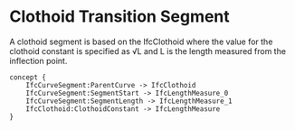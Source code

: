 Clothoid Transition Segment
===========================

A clothoid segment is based on the IfcClothoid where the value for the clothoid constant is specified as √L and L is the length measured from the inflection point.

```
concept {
    IfcCurveSegment:ParentCurve -> IfcClothoid
    IfcCurveSegment:SegmentStart -> IfcLengthMeasure_0
    IfcCurveSegment:SegmentLength -> IfcLengthMeasure_1
    IfcClothoid:ClothoidConstant -> IfcLengthMeasure
}
```
